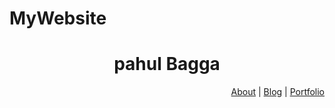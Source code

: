 # MyWebsite
<!doctype html>
<html>
<head>
<title>
Pahul Bagga
</title>
</head>
<body>
<header>
<h1>pahul Bagga</h1>
<nav style="text-align: right;">
<a href="#about">About</a> |
<a href="#blog">Blog</a> |
<a href="#portfolio">Portfolio</a>
</nav>

</header>
</body>
</html>